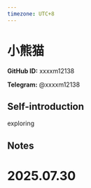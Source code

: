 ```yaml
---
timezone: UTC+8
---
```


# 小熊猫

**GitHub ID:** xxxxm12138

**Telegram:** @xxxxm12138

## Self-introduction

exploring

## Notes

<!-- Content_START -->

# 2025.07.30


<!-- Content_END -->
